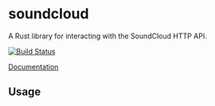 soundcloud
==========

A Rust library for interacting with the SoundCloud HTTP API.

[![Build Status](https://travis-ci.org/mkroman/soundcloud.svg?branch=master)](https://travis-ci.org/mkroman/soundcloud)

[Documentation](…)

## Usage

